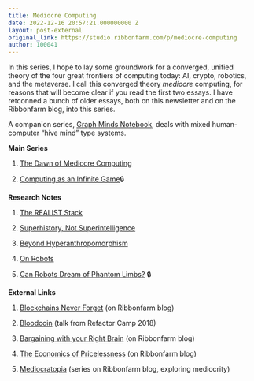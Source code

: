 ```yaml
---
title: Mediocre Computing
date: 2022-12-16 20:57:21.000000000 Z
layout: post-external
original_link: https://studio.ribbonfarm.com/p/mediocre-computing
author: 100041
---
```


In this series, I hope to lay some groundwork for a converged, unified theory of the four great frontiers of computing today: AI, crypto, robotics, and the metaverse. I call this converged theory _mediocre_ computing, for reasons that will become clear if you read the first two essays. I have retconned a bunch of older essays, both on this newsletter and on the Ribbonfarm blog, into this series.

A companion series, [Graph Minds Notebook](https://studio.ribbonfarm.com/p/graph-minds-notebook), deals with mixed human-computer “hive mind” type systems.

**Main Series**

1. [The Dawn of Mediocre Computing](https://studio.ribbonfarm.com/p/the-dawn-of-mediocre-computing)

2. [Computing as an Infinite Game](https://studio.ribbonfarm.com/p/computing-as-an-infinite-game)🔒

**Research Notes**

1. [The REALIST Stack](https://studio.ribbonfarm.com/p/the-realist-stack)

2. [Superhistory, Not Superintelligence](https://studio.ribbonfarm.com/p/superhistory-not-superintelligence)

3. [Beyond Hyperanthropomorphism](https://studio.ribbonfarm.com/p/beyond-hyperanthropomorphism)

4. [On Robots](https://studio.ribbonfarm.com/p/on-robots)

5. [Can Robots Dream of Phantom Limbs?](https://studio.ribbonfarm.com/p/can-robots-yearn-for-phantom-limbs) 🔒

**External Links**

1. [Blockchains Never Forget](https://www.ribbonfarm.com/2017/05/25/blockchains-never-forget/) (on Ribbonfarm blog)

2. [Bloodcoin](https://www.youtube.com/watch?v=ow43pFm9GLQ) (talk from Refactor Camp 2018)

3. [Bargaining with your Right Brain](https://www.ribbonfarm.com/2008/03/16/bargaining-with-your-right-brain/) (on Ribbonfarm blog)

4. [The Economics of Pricelessness](https://www.ribbonfarm.com/2014/08/12/the-economics-of-pricelessness/) (on Ribbonfarm blog)

5. [Mediocratopia](https://www.ribbonfarm.com/series/mediocratopia/) (series on Ribbonfarm blog, exploring mediocrity)

